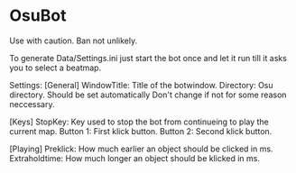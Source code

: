 # OsuBot

Use with caution. Ban not unlikely.

To generate Data/Settings.ini just start the bot once and let it run till it asks you to select a beatmap.

Settings:
[General]
  WindowTitle: Title of the botwindow.
  Directory: Osu directory. Should be set automatically Don't change if not for some reason neccessary.

[Keys]
  StopKey: Key used to stop the bot from continueing to play the current map.
  Button 1: First klick button.
  Button 2: Second klick button.

[Playing]
  Preklick: How much earlier an object should be clicked in ms.
  Extraholdtime: How much longer an object should be klicked in ms.

